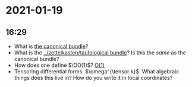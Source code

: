 # 2021-01-19

## 16:29

- What is [the canonical bundle](../zettelkasten/canonical%20bundle.md)?
- What is the [../zettelkasten/tautological bundle](../zettelkasten/tautological%20bundle.md)?
 	 Is this the *same* as the canonical bundle?
- How does one define $\OO(1)$? [O(1)](../zettelkasten/O(D)%20for%20D%20a%20divisor.md)
- Tensoring differential forms: $\omega^{\tensor k}$.
  What algebraic things does this live in? How do you write it in local coordinates?
